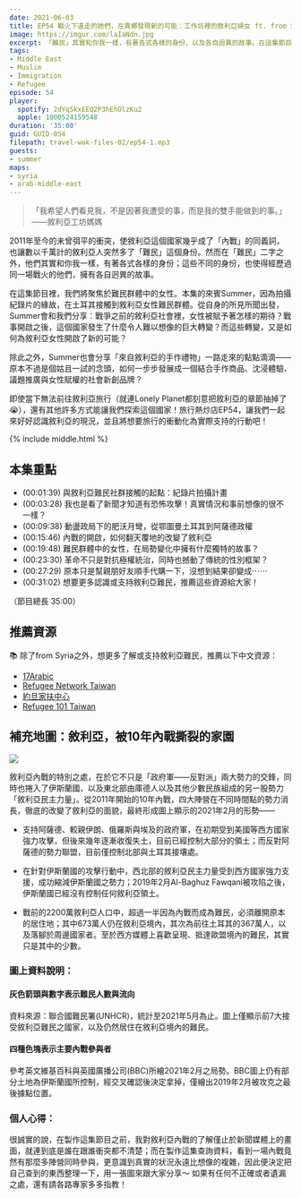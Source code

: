 ```yaml
---
date: 2021-06-03
title: EP54 戰火下遠走的她們，在異鄉發現新的可能：工作坊裡的敘利亞婦女 ft. from Syria 來自敘利亞的手作禮物 創辦人 Summer
image: https://imgur.com/laIaNdn.jpg
excerpt: 「難民」其實和你我一樣，有著各式各樣的身份，以及各自迥異的故事。在這集節目裡，我們將聚焦於難民群體中的女性，來賓Summer將以自身經驗出發，分享2011年以來敘利亞所經歷的巨大轉變，以及這些轉變如何為敘利亞女性開啟了新的可能。這集就讓讓我們一起來好好認識敘利亞的現況，並且將想要旅行的衝動化為實際支持的行動吧！
tags:
- Middle East
- Muslim
- Immigration
- Refugee
episode: 54
player:
  spotify: 2dYq5kxEEQ2P3hEhOlzKu2
  apple: 1000524159548
duration: '35:00'
guid: GUID-054
filepath: travel-wok-files-02/ep54-1.mp3
guests:
- summer
maps:
- syria
- arab-middle-east
---
```


> 「我希望人們看見我，不是因著我遭受的事，而是我的雙手能做到的事。」——敘利亞工坊媽媽

2011年至今的未曾弭平的衝突，使敘利亞這個國家幾乎成了「內戰」的同義詞，也讓數以千萬計的敘利亞人突然多了「難民」這個身份。然而在「難民」二字之外，他們其實和你我一樣，有著各式各樣的身份；這些不同的身份，也使得經歷過同一場戰火的他們，擁有各自迥異的故事。

在這集節目裡，我們將聚焦於難民群體中的女性。本集的來賓Summer，因為拍攝紀錄片的緣故，在土耳其接觸到敘利亞女性難民群體。從自身的所見所聞出發，Summer會和我們分享：戰爭之前的敘利亞社會裡，女性被賦予著怎樣的期待？戰事開啟之後，這個國家發生了什麼令人難以想像的巨大轉變？而這些轉變，又是如何為敘利亞女性開啟了新的可能？

除此之外，Summer也會分享「來自敘利亞的手作禮物」一路走來的點點滴滴——原本不過是個姑且一試的念頭，如何一步步發展成一個結合手作商品、沈浸體驗、議題推廣與女性賦權的社會新創品牌？

即使當下無法前往敘利亞旅行（就連Lonely Planet都刻意把敘利亞的章節抽掉了😭），還有其他許多方式能讓我們探索這個國家！旅行熱炒店EP54，讓我們一起來好好認識敘利亞的現況，並且將想要旅行的衝動化為實際支持的行動吧！

{% include middle.html %}

## 本集重點

* (00:01:39) 與敘利亞難民社群接觸的起點：紀錄片拍攝計畫
* (00:03:28) 我也是看了新聞才知道有恐怖攻擊！真實情況和事前想像的很不一樣？
* (00:09:38) 動盪政局下的肥沃月彎，從鄂圖曼土耳其到阿薩德政權
* (00:15:46) 內戰的開啟，如何翻天覆地的改變了敘利亞
* (00:19:48) 難民群體中的女性，在局勢變化中擁有什麼獨特的故事？
* (00:23:30) 革命不只是對抗極權統治，同時也撼動了傳統的性別框架？
* (00:27:29) 原本只是幫親朋好友順手代購一下，沒想到結果卻變成⋯⋯
* (00:31:02) 想要更多認識或支持敘利亞難民，推薦這些資源給大家！

（節目總長 35:00）

## 推薦資源

📚 除了from Syria之外，想更多了解或支持敘利亞難民，推薦以下中文資源：

* [17Arabic](https://www.17arabic.net)
* [Refugee Network Taiwan](https://refugeenetworktw.wordpress.com)
* [約旦家扶中心](https://international.ccf.org.tw)
* [Refugee 101 Taiwan](https://instagram.com/refugee_101_taiwan)

## 補充地圖：敘利亞，被10年內戰撕裂的家園

![](https://imgur.com/8PMpyxv.jpg)

敘利亞內戰的特別之處，在於它不只是「政府軍——反對派」兩大勢力的交鋒，同時也捲入了伊斯蘭國，以及東北部由庫德人以及其他少數民族組成的另一股勢力「敘利亞民主力量」。從2011年開始的10年內戰，四大陣營在不同時間點的勢力消長，徹底的改變了敘利亞的面貌，最終形成圖上顯示的2021年2月的形勢——

* 支持阿薩德、較親伊朗、俄羅斯與埃及的政府軍，在初期受到美國等西方國家強力攻擊，但後來幾年逐漸收復失土，目前已經控制大部分的領土；而反對阿薩德的勢力聯盟，目前僅控制北部與土耳其接壤處。

* 在針對伊斯蘭國的攻擊行動中，西北部的敘利亞民主力量受到西方國家強力支援，成功縮減伊斯蘭國之勢力；2019年2月Al-Baghuz Fawqani被攻陷之後，伊斯蘭國已經沒有控制任何敘利亞領土。

* 戰前的2200萬敘利亞人口中，超過一半因為內戰而成為難民，必須離開原本的居住地；其中673萬人仍在敘利亞境內，其次為前往土耳其的367萬人，以及落腳於周邊國家者。至於西方媒體上喜歡呈現、抵達歐盟境內的難民，其實只是其中的少數。

### 圖上資料說明：

#### 灰色箭頭與數字表示難民人數與流向

資料來源：聯合國難民署(UNHCR)，統計至2021年5月為止。圖上僅顯示前7大接受敘利亞難民之國家，以及仍然居住在敘利亞境內的難民。

#### 四種色塊表示主要內戰參與者

參考英文維基百科與英國廣播公司(BBC)所繪2021年2月之局勢。BBC圖上仍有部分土地為伊斯蘭國所控制，經交叉確認後決定拿掉，僅繪出2019年2月被攻克之最後據點位置。

### 個人心得：

很誠實的說，在製作這集節目之前，我對敘利亞內戰的了解僅止於新聞媒體上的畫面，就連到底是誰在跟誰衝突都不清楚；而在製作這集查詢資料，看到一場內戰竟然有那麼多陣營同時參與，更意識到真實的狀況永遠比想像的複雜，因此便決定把自己查到的東西整理一下，用一張圖來跟大家分享～ 如果有任何不正確或者遺漏之處，還有請各路專家多多指教！
